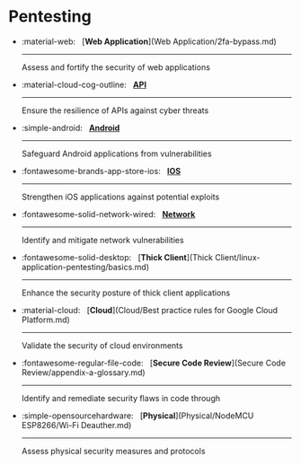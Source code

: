 # Pentesting

<div class="grid cards" markdown>

-   :material-web: &nbsp;
    [__Web Application__](Web Application/2fa-bypass.md)

    ---
    Assess and fortify the security of web applications

-   :material-cloud-cog-outline: &nbsp;
    [__API__](API/api-endpoints.md)

    ---
    Ensure the resilience of APIs against cyber threats

-   :simple-android: &nbsp;
    [__Android__](Android/mobile-infrastructure-and-architecture.md)

    ---
    Safeguard Android applications from vulnerabilities

-   :fontawesome-brands-app-store-ios: &nbsp;
    [__IOS__](IOS/untitled.md)

    ---
    Strengthen iOS applications against potential exploits

-   :fontawesome-solid-network-wired: &nbsp;
    [__Network__](Network/active-info-gathering.md)

    ---
    Identify and mitigate network vulnerabilities

-   :fontawesome-solid-desktop: &nbsp;
    [__Thick Client__](Thick Client/linux-application-pentesting/basics.md)

    ---
    Enhance the security posture of thick client applications

-   :material-cloud: &nbsp;
    [__Cloud__](Cloud/Best practice rules for Google Cloud Platform.md)

    ---
    Validate the security of cloud environments

-   :fontawesome-regular-file-code: &nbsp;
    [__Secure Code Review__](Secure Code Review/appendix-a-glossary.md)

    ---
    Identify and remediate security flaws in code through

-   :simple-opensourcehardware: &nbsp;
    [__Physical__](Physical/NodeMCU ESP8266/Wi-Fi Deauther.md)

    ---
    Assess physical security measures and protocols

</div>
